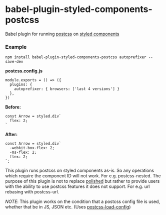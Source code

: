 # babel-plugin-styled-components-postcss

Babel plugin for running [postcss](https://github.com/postcss/postcss) on [styled components](https://github.com/styled-components/styled-components)

### Example
```
npm install babel-plugin-styled-components-postcss autoprefixer --save-dev
```
**postcss.config.js**
```
module.exports = () => ({
  plugins: {
    autoprefixer: { browsers: ['last 4 versions'] }
  },
})
```

**Before:**
```
const Arrow = styled.div`
  flex: 2;
`
```

**After:**
```
const Arrow = styled.div`
  -webkit-box-flex: 2;
  -ms-flex: 2;
  flex: 2;
`;
```

This plugin runs postcss on styled components as-is. So any operations which require the component ID will not work. For e.g. postcss-nested.
The purpose of this plugin is not to replace [polished](https://github.com/styled-components/polished) but rather to provide users with the ability to use postcss features it does not support. For e.g. url rebasing with postcss-url.

*NOTE*: This plugin works on the condition that a postcss config file is used, whether that be in JS, JSON etc. (Uses [postcss-load-config](https://github.com/michael-ciniawsky/postcss-load-config))

